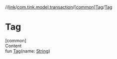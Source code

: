 //[link](../../index.md)/[com.tink.model.transaction](../index.md)/[[common]Tag](index.md)/[Tag](-tag.md)



# Tag  
[common]  
Content  
fun [Tag](-tag.md)(name: [String](https://kotlinlang.org/api/latest/jvm/stdlib/kotlin/-string/index.html))  



